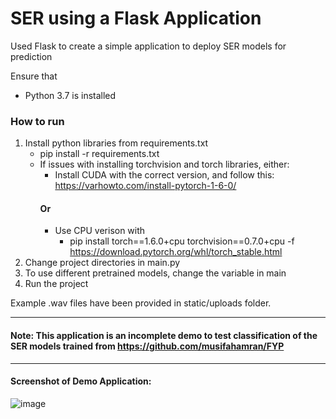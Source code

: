 # SER using a Flask Application
Used Flask to create a simple application to deploy SER models for prediction

Ensure that
* Python 3.7 is installed

### How to run

1. Install python libraries from requirements.txt
   * pip install -r requirements.txt
   * If issues with installing torchvision and torch libraries, either:
     * Install CUDA with the correct version, and follow this: https://varhowto.com/install-pytorch-1-6-0/
     #### Or
     * Use CPU verison with 
       * pip install torch==1.6.0+cpu torchvision==0.7.0+cpu -f https://download.pytorch.org/whl/torch_stable.html
2. Change project directories in main.py
3. To use different pretrained models, change the variable in main
4. Run the project

Example .wav files have been provided in static/uploads folder.

---------
#### Note: This application is an incomplete demo to test classification of the SER models trained from https://github.com/musifahamran/FYP

---------
#### Screenshot of Demo Application:

![image](https://user-images.githubusercontent.com/49061096/144748901-44b238ea-f1f4-44df-8719-62f846a9631a.png)


